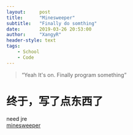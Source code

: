 ```yaml
---
layout:     post
title:      "Minesweeper"
subtitle:   "Finally do somthing"
date:       2019-03-26 20:53:00
author:     "XangyR"
header-style: text
tags:
    - School
    - Code
---
```


> “Yeah It's on. Finally program something”
# 终于，写了点东西了
need jre  
[minesweeper](https://github.com/xangyr/Minesweeper/tree/master/minesweeper/src/minesweeper)
